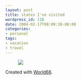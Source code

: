 ```yaml
---
layout: post
title: states I've visited
wordpress_id: 118
date: 2004-02-17T08:09:38-08:00
categories:
- personal
tags:
- vacation
- travel
---
```


<figure class="aligncenter">
  <img src="http://www.world66.com/myworld66/visitedStates/statemap?visited=ALAZARCACODCFLGAKSKYLAMDMSMONVNJNMNYNCOHOKPASCTNTXUTVAWVILVTOR">
</figure>

Created with [World66](http://www.world66.com/myworld66/visitedStates).
